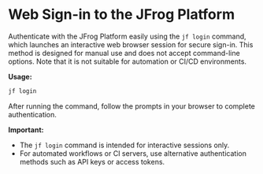 # Web Sign-in to the JFrog Platform

Authenticate with the JFrog Platform easily using the `jf login` command, which launches an interactive web browser session for secure sign-in. This method is designed for manual use and does not accept command-line options. Note that it is not suitable for automation or CI/CD environments.

**Usage:**

```sh
jf login
```

After running the command, follow the prompts in your browser to complete authentication.

**Important:**  

- The `jf login` command is intended for interactive sessions only.
- For automated workflows or CI servers, use alternative authentication methods such as API keys or access tokens.
